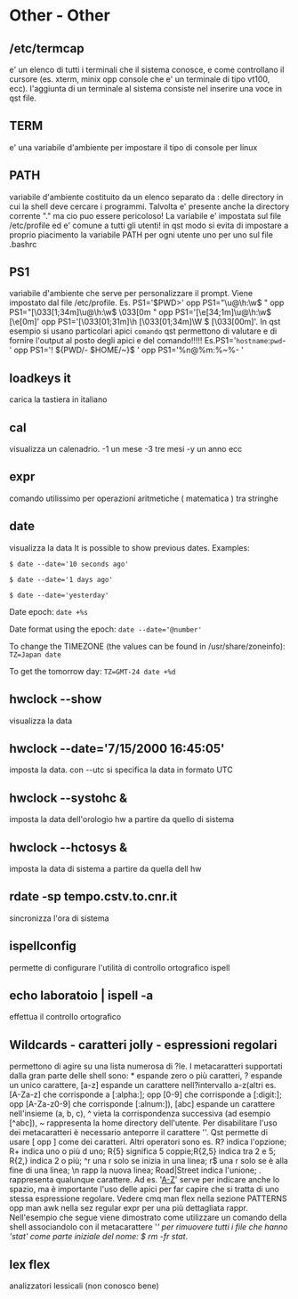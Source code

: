 #  Other - Other



## /etc/termcap

e' un elenco di tutti i terminali che il sistema conosce, e come controllano il cursore (es. xterm, minix opp console che e' un terminale di tipo vt100, ecc). l'aggiunta di un terminale al sistema consiste nel inserire una voce in qst file.




## TERM

e' una variabile d'ambiente per impostare il tipo di console per linux




## PATH

variabile d'ambiente costituito da un elenco separato da : delle directory in cui la shell deve cercare i programmi. Talvolta e' presente anche la directory corrente "." ma cio puo essere pericoloso! La variabile e' impostata sul file /etc/profile ed e' comune a tutti gli utenti! in qst modo si evita di impostare a proprio piacimento la variabile PATH per ogni utente uno per uno sul file .bashrc




## PS1

variabile d'ambiente che serve per personalizzare il prompt. Viene impostato dal file /etc/profile. Es. PS1='$PWD>' opp PS1="\u@\h:\w\$ " opp PS1="\[\033[1;34m\]\u@\h:\w\$ \033[0m " opp PS1='\[\e[34;1m\]\u@\h:\w\$ \[\e[0m\]' opp PS1='\[\033[01;31m\]\h \[\033[01;34m\]\W \$ \[\033[00m\]'. In qst esempio si usano particolari apici `comando` qst permettono di valutare e di fornire l'output al posto degli apici e del comando!!!!! Es.PS1='`hostname`:`pwd`-  ' opp PS1='! ${PWD/- $HOME/~}$ ' opp  PS1='%n@%m:%~%-  '





## loadkeys it

carica la tastiera in italiano




## cal

visualizza un calenadrio. -1 un mese -3 tre mesi -y un anno ecc




## expr

comando utilissimo per operazioni aritmetiche ( matematica ) tra stringhe




## date

visualizza la data
It is possible to show previous dates. Examples:

`$ date --date='10 seconds ago'`


`$ date --date='1 days ago'`


`$ date --date='yesterday'`


Date epoch:
`date +%s`

Date format using the epoch:
`date --date='@number'`

To change the TIMEZONE (the values can be found in /usr/share/zoneinfo):
`TZ=Japan date`

To get the tomorrow day:
`TZ=GMT-24 date +%d`

## hwclock --show

visualizza la data




## hwclock --date='7/15/2000 16:45:05'

imposta la data. con --utc si specifica la data in formato UTC




## hwclock --systohc &amp; 

imposta la data dell'orologio hw a partire da quello di sistema




## hwclock --hctosys &amp; 

imposta la data di sistema a partire da quella dell hw




## rdate -sp tempo.cstv.to.cnr.it

sincronizza l'ora di sistema




## ispellconfig

permette di configurare l'utilità di controllo ortografico ispell





##  echo laboratoio | ispell -a

effettua il controllo ortografico




## Wildcards - caratteri jolly - espressioni regolari

permettono di agire su una lista numerosa di ?le. I metacaratteri supportati dalla gran parte delle shell sono: * espande zero o più caratteri, ? espande un unico carattere, [a-z] espande un carattere nell?intervallo a-z(altri es. [A-Za-z] che corrisponde a [:alpha:]; opp [0-9] che corrisponde a [:digit:]; opp [A-Za-z0-9] che corrisponde [:alnum:]),  [abc] espande un carattere nell'insieme (a, b, c), ^ vieta la corrispondenza successiva (ad esempio [^abc]), ~ rappresenta la home directory dell'utente. Per disabilitare l'uso dei metacaratteri è necessario anteporre il carattere '\'. Qst permette di usare [ opp ] come dei caratteri. Altri operatori sono es. R? indica l'opzione; R+ indica uno o più d uno; R{5} significa 5 coppie;R{2,5} indica tra 2 e 5; R{2,} indica 2 o più; ^r una r solo se inizia in una linea; r$ una r solo se è alla fine di una linea; \n rapp la nuova linea; Road|Street indica l'unione; . rappresenta qualunque carattere. Ad es. '[A-Z]( [a-z])' serve per indicare anche lo spazio, ma è importante l'uso delle apici per far capire che si tratta di uno stessa espressione regolare. Vedere cmq man flex nella sezione PATTERNS opp man awk nella sez regular expr per una più dettagliata rappr. Nell'esempio che segue viene dimostrato come utilizzare un comando della shell associandolo con il metacarattere '*' per rimuovere tutti i file che hanno 'stat' come parte iniziale del nome: $ rm -fr stat*.




## lex flex

analizzatori lessicali (non conosco bene)




</dicts>
